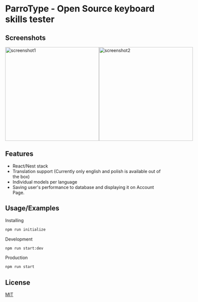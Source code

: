 # ParroType - Open Source keyboard skills tester

## Screenshots
<div style="display: flex; flex-direction: row;">
<img src="https://i.imgur.com/sXUt8ji.png" alt="screenshot1" width="300"/>
<img src="https://i.imgur.com/lAusztU.png" alt="screenshot2" width="300"/>
</div>

## Features
- React/Nest stack
- Translation support (Currently only english and polish is available out of the box)
- Individual models per language
- Saving user's performance to database and displaying it on Account Page.

## Usage/Examples
Installing
```sh
npm run initialize
```
Development
```sh
npm run start:dev
```
Production
```sh
npm run start
```


## License

[MIT](https://choosealicense.com/licenses/mit/)
